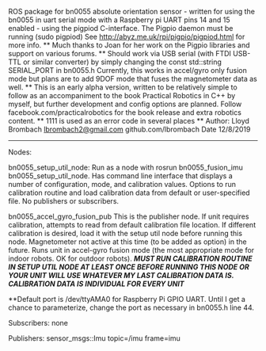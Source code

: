 ROS package for bn0055 absolute orientation sensor -
written for using the bn0055 in uart serial mode with a
Raspberry pi UART pins 14 and 15 enabled - using the pigpiod
C-interface. The Pigpio daemon must be running (sudo pigpiod)
See http://abyz.me.uk/rpi/pigpio/pigpiod.html for more info.
** Much thanks to Joan for her work on the Pigpio libraries and
support on various forums.
**
Should work via USB serial (with FTDI USB-TTL or similar converter)
by simply changing the const std::string SERIAL_PORT in bn0055.h
Currently, this works in accel/gyro only fusion mode but plans are to add
9DOF mode that fuses the magnetometer data as well.
**
This is an early alpha version, written to be relatively simple to follow
as an accompaniment to the book Practical Robotics in C++ by myself, but
further development and config options are planned.
Follow facebook.com/practicalrobotics for the book release and extra robotics content.
**
1111 is used as an error code in several places
**
Author: Lloyd Brombach
lbrombach2@gmail.com
github.com/lbrombach
Date 12/8/2019
***



Nodes:

bn0055_setup_util_node:
Run as a node with rosrun bn0055_fusion_imu bn0055_setup_util_node.
Has command line interface that displays a number of configuration, mode, and
calibration values. Options to run calibration routine and load calibration
data from default or user-specified file. No publishers or subscribers.



bn0055_accel_gyro_fusion_pub
This is the publisher node. If unit requires calibration, attempts to read from default
calibration file location. If different calibration is desired, load it with the
setup util node before running this node. Magnetometer not active at this time
(to be added as option) in the future. Runs unit in accel-gyro fusion mode
(the most appropriate mode for indoor robots. OK for outdoor robots).
***MUST RUN CALIBRATION ROUTINE IN SETUP UTIL NODE AT LEAST ONCE BEFORE RUNNING
THIS NODE OR YOUR UNIT WILL USE WHATEVER MY LAST CALIBRATION DATA IS. CALIBRATION
DATA IS INDIVIDUAL FOR EVERY UNIT***

**Default port is /dev/ttyAMA0 for Raspberry Pi GPIO UART. Until I get a chance to
parameterize, change the port as necessary in bn0055.h line 44.

Subscribers: none

Publishers:
sensor_msgs::Imu   topic=/imu  frame=imu
